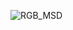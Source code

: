 ![RGB_MSD](https://user-images.githubusercontent.com/106355475/224203907-9b615db3-4760-4b33-b885-8b46d5bf94e5.png)
